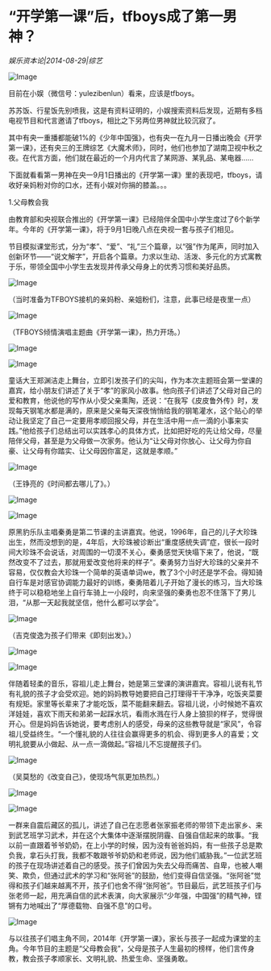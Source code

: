 # “开学第一课”后，tfboys成了第一男神？

*娱乐资本论|2014-08-29|综艺*

![Image](http://p2.pstatp.com/large/pgc-image/1521007221611d7ab4e4de6)

目前在小娱（微信号：yulezibenlun）看来，应该是tfboys。

苏苏饭、行星饭先别喷我，这是有资料证明的，小娱搜索资料后发现，近期有多档电视节目和代言邀请了tfboys，相比之下另两位男神就比较沉寂了。

其中有央一重播都能破1%的《少年中国强》，也有央一在九月一日播出晚会《开学第一课》，还有央三的王牌综艺《大魔术师》，同时，他们也参加了湖南卫视中秋之夜。在代言方面，他们就在最近的一个月内代言了某网游、某乳品、某电器……

下面就看看第一男神在央一9月1日播出的《开学第一课》里的表现吧，tfboys，请收好亲妈粉对你的口水，还有小娱对你捐的膝盖。。。

1.父母教会我

由教育部和央视联合推出的《开学第一课》已经陪伴全国中小学生度过了6个新学年。今年的《开学第一课》，将于9月1日晚八点在央视一套与孩子们相见。

节目模拟课堂形式，分为“孝”、“爱”、“礼”三个篇章，以“强”作为尾声，同时加入创新环节——“说文解字”，开启各个篇章。力求以生动、活泼、多元化的方式寓教于乐，带领全国中小学生去发现并传承父母身上的优秀习惯和美好品质。

![Image](http://p2.pstatp.com/large/pgc-image/15210072217747675c187f8)

（当时准备为TFBOYS接机的亲妈粉、亲姐粉们，注意，此事已经是夜里一点）

![Image](http://p2.pstatp.com/large/pgc-image/1521007221699eac21d1dc3)

（TFBOYS倾情演唱主题曲《开学第一课》，热力开场。）

![Image](http://p2.pstatp.com/large/pgc-image/1521007221644f233570cc9)

![Image](http://p2.pstatp.com/large/pgc-image/152100722171279e47c2f60)

童话大王郑渊洁走上舞台，立即引发孩子们的尖叫，作为本次主题班会第一堂课的嘉宾，给小朋友们讲述了关于“孝”的家风小故事。他向孩子们讲述了父母对自己的爱和教育，他说他的写作从小受父亲熏陶，还说：“在我写《皮皮鲁外传》时，发现每天钢笔水都是满的，原来是父亲每天深夜悄悄给我的钢笔灌水，这个贴心的举动让我坚定了自己一定要用孝顺回报父母，并在生活中用一点一滴的小事来实践。”他给孩子们总结出可以实践孝心的具体方式，比如把好吃的先让给父母，尽量陪伴父母，甚至是为父母做一次家务。他认为“让父母对你放心、让父母为你自豪、让父母有你踏实、让父母因你富足，这就是孝顺。”

![Image](http://p2.pstatp.com/large/pgc-image/1521007221679540404bff5)

（王铮亮的《时间都去哪儿了》。）

![Image](http://p2.pstatp.com/large/pgc-image/1521007221657dd4a8f308e)

![Image](http://p2.pstatp.com/large/pgc-image/152100722168296994eb462)

原黑豹乐队主唱秦勇是第二节课的主讲嘉宾。他说，1996年，自己的儿子大珍珠出生，然而没想到的是，4年后，大珍珠被诊断出“重度感统失调”症，很长一段时间大珍珠不会说话，对周围的一切漠不关心，秦勇感觉天快塌下来了，他说，“既然改变不了过去，那就用爱改变他将来的样子”。秦勇努力当好大珍珠的父亲并不容易，仅仅教会大珍珠一个简单的英语单词we，教了3个小时还是学不会。得知骑自行车是对感官协调能力最好的训练，秦勇陪着儿子开始了漫长的练习，当大珍珠终于可以稳稳地坐上自行车骑上一小段时，向来坚强的秦勇也忍不住落下了男儿泪，“从那一天起我就坚信，他什么都可以学会”。

![Image](http://p2.pstatp.com/large/pgc-image/152100722173758ac55c70b)

（吉克俊逸为孩子们带来《即刻出发》。）

![Image](http://p2.pstatp.com/large/pgc-image/1521007221701ab8b6a926d)

![Image](http://p2.pstatp.com/large/pgc-image/1521007221691b28f7f294d)

伴随着轻柔的音乐，容祖儿走上舞台，她是第三堂课的演讲嘉宾。容祖儿说有礼节有礼貌的孩子才会受欢迎。她的妈妈教导她要把自己打理得干干净净，吃饭夹菜要有规矩。家里等长辈来了才能吃饭，菜不能翻来翻去。容祖儿说，小时候她不喜欢洋娃娃，喜欢下雨天和弟弟一起踩水坑，看雨水溅在行人身上狼狈的样子，觉得很开心。但是妈妈告诉她说，要考虑别人的感受，母亲的这些教导就是“家风”，令容祖儿受益终生。“一个懂礼貌的人往往会赢得更多的机会、得到更多人的喜爱；文明礼貌要从小做起、从一点一滴做起。”容祖儿不忘提醒孩子们。

![Image](http://p2.pstatp.com/large/pgc-image/1521007221675fd767ed6aa)

（吴莫愁的《改变自己》，使现场气氛更加热烈。）

![Image](http://p2.pstatp.com/large/pgc-image/1521007221685a8b4637557)

![Image](http://p2.pstatp.com/large/pgc-image/1521007221703939031224a)

一群来自震后藏区的孤儿，讲述了自己在志愿者张家振老师的带领下走出家乡、来到武艺班学习武术，并在这个大集体中逐渐摆脱阴霾、自强自信起来的故事。“我以前一直跟着爷爷奶奶，在上小学的时候，因为没有爸爸妈妈，有一些孩子总是欺负我，拿石头打我，我都不敢跟爷爷奶奶和老师说，因为他们威胁我。”一位武艺班的孩子在现场讲述着自己的感受。孩子们曾因为失去父母而痛苦、自卑，也被人嘲笑、欺负，但通过武术的学习和“张阿爸”的鼓励，他们变得自信坚强。“张阿爸”觉得和孩子们越来越离不开，孩子们也舍不得“张阿爸”。节目最后，武艺班孩子们与张老师一起，用充满自信的武术表演，向大家展示“少年强，中国强”的精气神，铿锵有力地喊出了“厚德载物、自强不息”的口号。

![Image](http://p2.pstatp.com/large/pgc-image/15210072217130f9e71b115)

与以往孩子们唱主角不同，2014年《开学第一课》，家长与孩子一起成为课堂的主角。今年节目的主题是“父母教会我”，父母是孩子人生最初的榜样，他们言传身教，教会孩子孝顺家长、文明礼貌、热爱生命、坚强勇敢。


